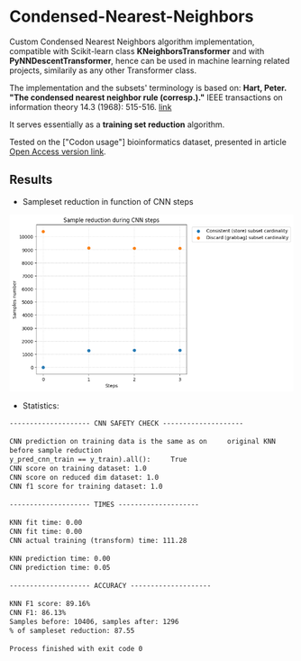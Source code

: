 # Condensed-Nearest-Neighbors

Custom Condensed Nearest Neighbors algorithm implementation, compatible with Scikit-learn class **KNeighborsTransformer** and with **PyNNDescentTransformer**, hence can be used in machine learning related projects, similarily as any other Transformer class.


The implementation and the subsets' terminology is based on: **Hart, Peter. "The condensed nearest neighbor rule (corresp.)."** IEEE transactions on information theory 14.3 (1968): 515-516. [link](https://citeseerx.ist.psu.edu/document?repid=rep1&type=pdf&doi=7c3771fd6829630cf450af853df728ecd8da4ab2)


It serves essentially as a **training set reduction** algorithm.


Tested on the ["Codon usage"] bioinformatics dataset, presented in article [Open Access version link](https://www.nature.com/articles/s41598-023-28965-7).


## Results

- Sampleset reduction in function of CNN steps
<img src="https://github.com/basiav/Condensed-Nearest-Neighbors/blob/main/output/output.png"/>


- Statistics:
```
-------------------- CNN SAFETY CHECK --------------------

CNN prediction on training data is the same as on     original KNN before sample reduction
y_pred_cnn_train == y_train).all():     True
CNN score on training dataset: 1.0
CNN score on reduced dim dataset: 1.0
CNN f1 score for training dataset: 1.0

-------------------- TIMES --------------------

KNN fit time: 0.00
CNN fit time: 0.00
CNN actual training (transform) time: 111.28

KNN prediction time: 0.00
CNN prediction time: 0.05

-------------------- ACCURACY --------------------

KNN F1 score: 89.16%
CNN F1: 86.13%
Samples before: 10406, samples after: 1296
% of sampleset reduction: 87.55

Process finished with exit code 0
```
